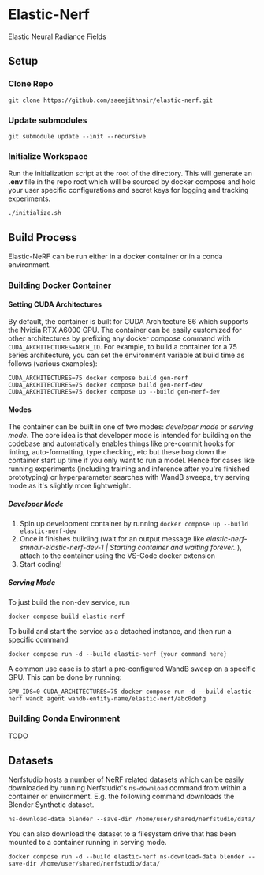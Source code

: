 # Elastic-Nerf

Elastic Neural Radiance Fields

## Setup

### Clone Repo

```
git clone https://github.com/saeejithnair/elastic-nerf.git
```

### Update submodules

```
git submodule update --init --recursive
```

### Initialize Workspace

Run the initialization script at the root of the directory. This will generate an **.env** file in the repo root which will be sourced by docker compose and hold your user specific configurations and secret keys for logging and tracking experiments.

```
./initialize.sh
```

## Build Process

Elastic-NeRF can be run either in a docker container or in a conda environment.

### Building Docker Container

#### Setting CUDA Architectures

By default, the container is built for CUDA Architecture 86 which supports the Nvidia RTX A6000 GPU. The container can be easily customized for other architectures by prefixing any docker compose command with `CUDA_ARCHITECTURES=ARCH_ID`. For example, to build a container for a 75 series architecture, you can set the environment variable at build time as follows (various examples):

```
CUDA_ARCHITECTURES=75 docker compose build gen-nerf
CUDA_ARCHITECTURES=75 docker compose build gen-nerf-dev
CUDA_ARCHITECTURES=75 docker compose up --build gen-nerf-dev
```

#### Modes

The container can be built in one of two modes: _developer mode_ or _serving mode_. The core idea is that developer mode is intended for building on the codebase and automatically enables things like pre-commit hooks for linting, auto-formatting, type checking, etc but these bog down the container start up time if you only want to run a model. Hence for cases like running experiments (including training and inference after you're finished prototyping) or hyperparameter searches with WandB sweeps, try serving mode as it's slightly more lightweight.

##### Developer Mode

1. Spin up development container by running `docker compose up --build elastic-nerf-dev`
2. Once it finishes building (wait for an output message like _elastic-nerf-smnair-elastic-nerf-dev-1 | Starting container and waiting forever.._), attach to the container using the VS-Code docker extension
3. Start coding!

##### Serving Mode

To just build the non-dev service, run

```
docker compose build elastic-nerf
```

To build and start the service as a detached instance, and then run a specific command

```
docker compose run -d --build elastic-nerf {your command here}
```

A common use case is to start a pre-configured WandB sweep on a specific GPU. This can be done by running:

```
GPU_IDS=0 CUDA_ARCHITECTURES=75 docker compose run -d --build elastic-nerf wandb agent wandb-entity-name/elastic-nerf/abc0defg
```

### Building Conda Environment

TODO

## Datasets

Nerfstudio hosts a number of NeRF related datasets which can be easily downloaded by running Nerfstudio's `ns-download` command from within a container or environment. E.g. the following command downloads the Blender Synthetic dataset.

```
ns-download-data blender --save-dir /home/user/shared/nerfstudio/data/
```

You can also download the dataset to a filesystem drive that has been mounted to a container running in serving mode.

```
docker compose run -d --build elastic-nerf ns-download-data blender --save-dir /home/user/shared/nerfstudio/data/
```
